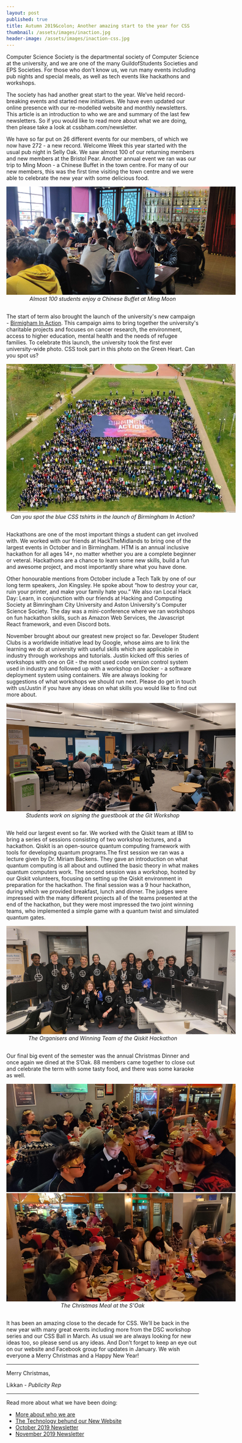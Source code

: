 ```yaml
---
layout: post
published: true
title: Autumn 2019&colon; Another amazing start to the year for CSS
thumbnail: /assets/images/inaction.jpg
header-image: /assets/images/inaction-css.jpg
---
```

Computer Science Society is the departmental society of Computer Science at the university, and we are one of the many GuildofStudents Societies and EPS Societies. For those who don't know us, we run many events including pub nights and special meals, as well as tech events like hackathons and workshops.

The society has had another great start to the year. We’ve held record-breaking events and started new initiatives. We have even updated our online presence with our re-modelled website and monthly newsletters. This article is an introduction to who we are and  summary of the last few newsletters. So if you would like to read more about what we are doing, then please take a look at cssbham.com/newsletter.

We have so far put on 26 different events for our members, of which we now have 272 - a new record. Welcome Week this year started with the usual pub night in Selly Oak. We saw almost 100 of our returning members and new members at the Bristol Pear. Another annual event we ran was our trip to Ming Moon - a Chinese Buffet in the town centre. For many of our new members, this was the first time visiting the town centre and we were able to celebrate the new year with some delicious food.

<div align="center">
<img src="/assets/images/ming-moon.jpg" style="max-height:40vh;width:auto;max-width:600px;">
<p style="transform:translateY(-15px);"><em>Almost 100 students enjoy a Chinese Buffet at Ming Moon</em>
</p></div>

The start of term also brought the launch of the university's new campaign - [Birmigham In Action](https://birmingham.ac.uk/action). This campaign aims to bring together the university's charitable projects and focuses on cancer research, the environment, access to higher education, mental health and the needs of refugee families. To celebrate this launch, the university took the first ever university-wide photo. CSS took part in this photo on the Green Heart. Can you spot us?

<div align="center">
<img src="/assets/images/inaction.jpg" style="max-height:40vh;width:auto;max-width:600px;">
<p style="transform:translateY(-15px);"><em>Can you spot the blue CSS tshirts in the launch of Birmingham In Action?</em>
</p></div>

Hackathons are one of the most important things a  student can get involved with. We worked with our friends at HackTheMidlands to bring one of the largest events in October and in Birmingham. HTM is an annual inclusive hackathon for all ages 14+, no matter whether you are a complete beginner or veteral. Hackathons are a chance to learn some new skills, build a fun and awesome project, and most importantly share what you have done.

Other honourable mentions from October include a Tech Talk by one of our long term speakers, Jon Kingsley. He spoke about “how to destroy your car, ruin your printer, and make your family hate you.” We also ran Local Hack Day: Learn, in conjunction with our friends at Hacking and Computing Society at Bimringham City University and Aston University's Computer Science Society. The day was a mini-conference where we ran workshops on fun hackathon skills, such as Amazon Web Services, the Javascript React framework, and even Discord bots.

November brought about our greatest new project so far. Developer Student Clubs is a worldwide initiative lead by Google, whose aims are to link the learning we do at university with useful skills which are applicable in industry through workshops and tutorials. Justin kicked off this series of workshops with one on Git - the most used code version control system used in industry and followed up with a workshop on Docker - a software deployment system using containers. We are always looking for suggestions of what workshops we should run next. Please do get in touch with us/Justin if you have any ideas on what skills you would like to find out more about.

<div align="center">
<img src="/assets/images/git-workshop.jpg" style="max-height:40vh;width:auto;max-width:600px;">
<p style="transform:translateY(-15px);"><em>Students work on signing the guestbook at the Git Workshop</em>
</p></div>

We held our largest event so far. We worked with the Qiskit team at IBM to bring a series of sessions consisting of two workshop lectures, and a hackathon. Qiskit is an open-source quantum computing framework with tools for developing quantum programs.The first session we ran was a lecture given by Dr. Miriam Backens. They gave an introduction on what quantum computing is all about and outlined the basic theory in what makes quantum computers work. The second session was a workshop, hosted by our Qiskit volunteers, focusing on setting up the Qiskit environment in preparation for the hackathon. The final session was a 9 hour hackathon, during which we provided breakfast, lunch and dinner. The judges were impressed with the many different projects all of the teams presented at the end of the hackathon, but they were most impressed the two joint winning teams, who implemented a simple game with a quantum twist and simulated quantum gates.

<div align="center">
<img src="/assets/images/qiskit.jpg" style="max-height:40vh;width:auto;max-width:600px;">
<p style="transform:translateY(-15px);"><em>The Organisers and Winning Team of the Qiskit Hackathon</em>
</p></div>

Our final big event of the semester was the annual Christmas Dinner and once again we dined at the S’Oak. 88 members came together to close out and celebrate the term with some tasty food, and there was some karaoke as well.

<div align="center">
<img src="/assets/images/xmas-meal.jpg" style="max-height:40vh;width:auto;max-width:600px;">
<img src="/assets/images/xmas-meal-2.jpg" style="max-height:40vh;width:auto;max-width:600px;">
<p style="transform:translateY(-15px);"><em>The Christmas Meal at the S'Oak</em>
</p></div>

It has been an amazing close to the decade for CSS. We’ll be back in the new year with many great events including more from the DSC workshop series and our CSS Ball in March. As usual we are always looking for new ideas too, so please send us any ideas. And Don’t forget to keep an eye out on our website and Facebook group for updates in January. We wish everyone a Merry Christmas and a Happy New Year!

---

Merry Christmas,

Likkan - _Publicity Rep_

---

Read more about what we have been doing:

* [More about who we are](http://cssbham.com/about)
* [The Technology behund our New Website](http://cssbham.com/newsletter/website-update)
* [October 2019 Newsletter](http://cssbham.com/newsletter/october-2019)
* [November 2019 Newsletter](http://cssbham.com/newsletter/november-2019)
